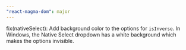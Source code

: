 ```yaml
---
"react-magma-dom": major
---
```


fix(nativeSelect): Add background color to the options for `isInverse`. In Windows, the Native Select dropdown has a white background which makes the options invisible. 